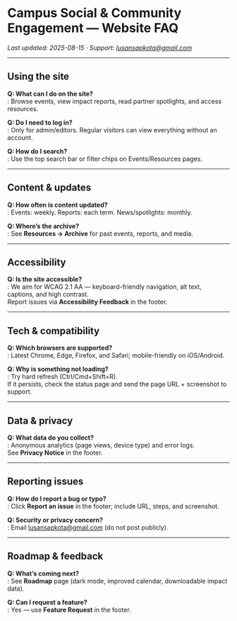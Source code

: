 # Campus Social & Community Engagement — Website FAQ

*Last updated: 2025-08-15 · Support: [lusansapkota@gmail.com](mailto:lusansapkota@gmail.com)*

---

## Using the site

**Q: What can I do on the site?**  
:   Browse events, view impact reports, read partner spotlights, and access resources.

**Q: Do I need to log in?**  
:   Only for admin/editors. Regular visitors can view everything without an account.

**Q: How do I search?**  
:   Use the top search bar or filter chips on Events/Resources pages.

---

## Content & updates

**Q: How often is content updated?**  
:   Events: weekly. Reports: each term. News/spotlights: monthly.

**Q: Where’s the archive?**  
:   See **Resources → Archive** for past events, reports, and media.

---

## Accessibility

**Q: Is the site accessible?**  
:   We aim for WCAG 2.1 AA — keyboard-friendly navigation, alt text, captions, and high contrast.  
    Report issues via **Accessibility Feedback** in the footer.

---

## Tech & compatibility

**Q: Which browsers are supported?**  
:   Latest Chrome, Edge, Firefox, and Safari; mobile-friendly on iOS/Android.

**Q: Why is something not loading?**  
:   Try hard refresh (Ctrl/Cmd+Shift+R).  
    If it persists, check the status page and send the page URL + screenshot to support.

---

## Data & privacy

**Q: What data do you collect?**  
:   Anonymous analytics (page views, device type) and error logs.  
    See **Privacy Notice** in the footer.

---

## Reporting issues

**Q: How do I report a bug or typo?**  
:   Click **Report an issue** in the footer; include URL, steps, and screenshot.

**Q: Security or privacy concern?**  
:   Email [lusansapkota@gmail.com](mailto:lusansapkota@gmail.com) (do not post publicly).

---

## Roadmap & feedback

**Q: What’s coming next?**  
:   See **Roadmap** page (dark mode, improved calendar, downloadable impact data).

**Q: Can I request a feature?**  
:   Yes — use **Feature Request** in the footer.
